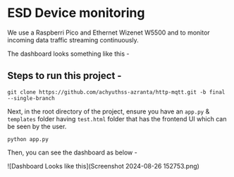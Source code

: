 # ESD Device monitoring

We use a Raspberri Pico and Ethernet Wizenet W5500 and to monitor incoming data traffic streaming continuously.

The dashboard looks something like this - 



## Steps to run this project - 

```
git clone https://github.com/achyuthss-azranta/http-mqtt.git -b final --single-branch
```

Next, in the root directory of the project, ensure you have an ``app.py`` & ``templates`` folder having ``test.html`` folder that has the frontend UI which can be seen by the user.

```
python app.py
```

Then, you can see the dashboard as below - 

![Dashboard Looks like this](Screenshot 2024-08-26 152753.png)
